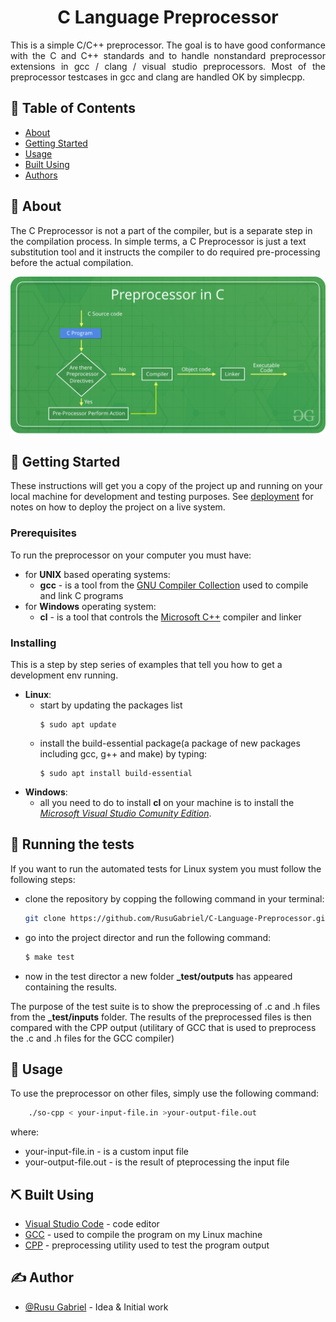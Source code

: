 <h1 align="center">C Language Preprocessor</h1>

<p align="justify"> This is a simple C/C++ preprocessor. The goal is to have good conformance with the C and C++ standards and to handle nonstandard preprocessor extensions in gcc / clang / visual studio preprocessors. Most of the preprocessor testcases in gcc and clang are handled OK by simplecpp.
    <br> 
</p>

## 📝 Table of Contents
- [About](#about)
- [Getting Started](#getting_started)
- [Usage](#usage)
- [Built Using](#built_using)
- [Authors](#authors)

## 🧐 About <a name = "about"></a>
The C Preprocessor is not a part of the compiler, but is a separate step in the compilation process. In simple terms, a C Preprocessor is just a text substitution tool and it instructs the compiler to do required pre-processing before the actual compilation.


<img src="./res/Preprocessor-In-C.png">


## 🏁 Getting Started <a name = "getting_started"></a>
These instructions will get you a copy of the project up and running on your local machine for development and testing purposes. See [deployment](#deployment) for notes on how to deploy the project on a live system.

### Prerequisites
To run the preprocessor on your computer you must have:
* for **UNIX** based operating systems: 
    * **gcc** - is a tool from the [GNU Compiler Collection](https://linuxize.com/post/how-to-install-gcc-compiler-on-ubuntu-18-04/) used to compile and link C programs
* for **Windows** operating system: 
    * **cl** -  is a tool that controls the [Microsoft C++](https://docs.microsoft.com/en-us/cpp/build/reference/compiler-options?view=vs-2019) compiler and linker

### Installing
This is a step by step series of examples that tell you how to get a development env running.

* **Linux**:
    * start by updating the packages list
        ```shell-script
        $ sudo apt update
        ```
    * install the build-essential package(a package of new packages including gcc, g++ and make) by typing:
        ```shell-script
        $ sudo apt install build-essential 
        ```
* **Windows**:
    * all you need to do to install **cl** on your machine is to install the [*Microsoft Visual Studio Comunity Edition*](https://visualstudio.microsoft.com/).

## 🔧 Running the tests <a name = "tests"></a>
If you want to run the automated tests for Linux system you must follow the following steps:
* clone the repository by copping the following command in your terminal:
    ```bash
    git clone https://github.com/RusuGabriel/C-Language-Preprocessor.git
    ```
* go into the project director and run the following command:
    ```bash
    $ make test
    ```
* now in the test director a new folder **_test/outputs** has appeared containing the results.

The purpose of the test suite is to show the preprocessing of .c and .h files from the **_test/inputs** folder. The results of the preprocessed files is then compared with the CPP output (utilitary of GCC that is used to preprocess the .c and .h files for the GCC compiler) 

## 🎈 Usage <a name="usage"></a>
To use the preprocessor on other files, simply use the following command:
```bash
    ./so-cpp < your-input-file.in >your-output-file.out
```
where:
* your-input-file.in - is a custom input file
* your-output-file.out - is the result of pteprocessing the input file


## ⛏️ Built Using <a name = "built_using"></a>
- [Visual Studio Code](https://code.visualstudio.com/) - code editor
- [GCC](https://gcc.gnu.org/) - used to compile the program on my Linux machine
- [CPP](https://www.codeproject.com/Articles/3853/Wave-a-Standard-conformant-C-preprocessor-library) - preprocessing utility used to test the program output

## ✍️ Author <a name = "authors"></a>
- [@Rusu Gabriel](https://github.com/RusuGabriel) - Idea & Initial work
